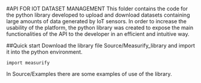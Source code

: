 #API FOR IOT DATASET MANAGEMENT
This folder contains the code for the python library developed to upload and download datasets containing large amounts of data generated by IoT sensors.
In order to increase the usability of the platform, the python library was created to expose the main functionalities of the API to the developer in an efficient and intuitive way.

##Quick start
Download the library file Source/Measurify_library and import it into the python environment.
```
import measurify
```

In Source/Examples there are some examples of use of the library.